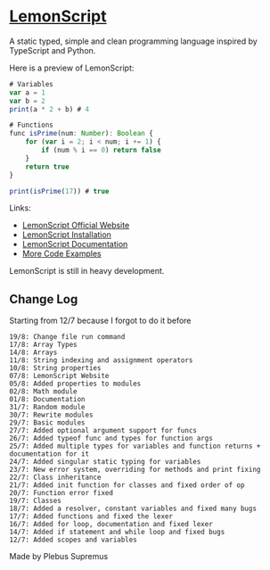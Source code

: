 # [LemonScript](https://plebussupremus1234.github.io/LemonScript/)

A static typed, simple and clean programming language inspired by TypeScript and Python. 

Here is a preview of LemonScript:
```js
# Variables
var a = 1
var b = 2
print(a * 2 + b) # 4

# Functions
func isPrime(num: Number): Boolean {
    for (var i = 2; i < num; i += 1) {
        if (num % i == 0) return false
    }
    return true
}

print(isPrime(17)) # true
```

Links:
- [LemonScript Official Website](https://plebussupremus1234.github.io/LemonScript/)
- [LemonScript Installation](https://plebussupremus1234.github.io/LemonScript/docs/setup/intro)
- [LemonScript Documentation](https://plebussupremus1234.github.io/LemonScript/docs/documentation/intro)
- [More Code Examples](https://plebussupremus1234.github.io/LemonScript/docs/examples/classes/class)

LemonScript is still in heavy development. 

## Change Log
Starting from 12/7 because I forgot to do it before
```
19/8: Change file run command
17/8: Array Types
14/8: Arrays
11/8: String indexing and assignment operators
10/8: String properties
07/8: LemonScript Website
05/8: Added properties to modules
02/8: Math module
01/8: Documentation
31/7: Random module
30/7: Rewrite modules
29/7: Basic modules
27/7: Added optional argument support for funcs
26/7: Added typeof func and types for function args
25/7: Added multiple types for variables and function returns + documentation for it
24/7: Added singular static typing for variables
23/7: New error system, overriding for methods and print fixing
22/7: Class inheritance
21/7: Added init function for classes and fixed order of op
20/7: Function error fixed
19/7: Classes
18/7: Added a resolver, constant variables and fixed many bugs
17/7: Added functions and fixed the lexer
16/7: Added for loop, documentation and fixed lexer
14/7: Added if statement and while loop and fixed bugs
12/7: Added scopes and variables
```

Made by Plebus Supremus